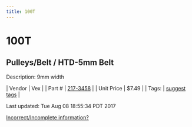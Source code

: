 ```yaml
---
title: 100T
---
```


# 100T
## Pulleys/Belt / HTD-5mm Belt
Description: 	9mm width 

| Vendor | Vex | 
| Part # | [217-3458](http://www.vexrobotics.com/vexpro/motion/belts-and-pulleys/htdbelts9.html) | 
| Unit Price | $7.49 | 
| Tags: | [suggest tags](https://docs.google.com/forms/d/e/1FAIpQLSeWyY8v3RgOty-MyWmh9U0iivNYN_molChYyS-0U-o-kOAv_g/viewform) | 

Last updated: Tue Aug 08 18:55:34 PDT 2017

 [Incorrect/Incomplete information?](https://docs.google.com/forms/d/e/1FAIpQLSeWyY8v3RgOty-MyWmh9U0iivNYN_molChYyS-0U-o-kOAv_g/viewform)